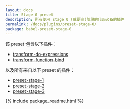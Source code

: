 ```yaml
---
layout: docs
title: Stage 0 preset
description: 所有使用 stage 0 (或更高)阶段的代码必备的插件
permalink: /docs/plugins/preset-stage-0/
package: babel-preset-stage-0
---
```


该 preset 包含以下插件：

- [transform-do-expressions](/docs/plugins/transform-do-expressions/)
- [transform-function-bind](/docs/plugins/transform-function-bind/)

以及所有来自以下 preset 的插件：

- [preset-stage-1](/docs/plugins/preset-stage-1/)
- [preset-stage-2](/docs/plugins/preset-stage-2/)
- [preset-stage-3](/docs/plugins/preset-stage-3/)

{% include package_readme.html %}
